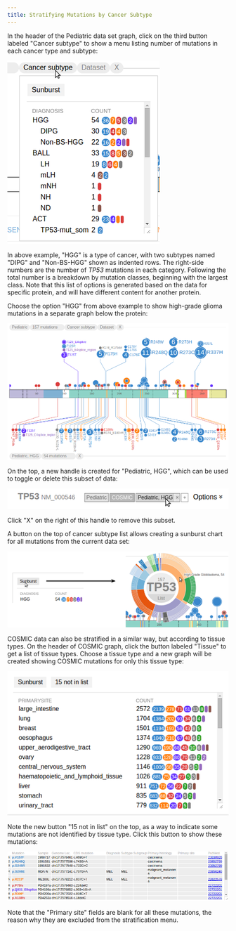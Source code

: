 ```yaml
---
title: Stratifying Mutations by Cancer Subtype
---
```


In the header of the Pediatric data set graph, click on the third button
labeled "Cancer subtype" to show a menu listing number of mutations in
each cancer type and subtype:

![](./media/image4.png)

In above example, "HGG" is a type of cancer, with two subtypes named
"DIPG" and "Non-BS-HGG" shown as indented rows. The right-side numbers
are the number of *TP53* mutations in each category. Following the total
number is a breakdown by mutation classes, beginning with the largest
class. Note that this list of options is generated based on the data for
specific protein, and will have different content for another protein.

Choose the option "HGG" from above example to show high-grade glioma
mutations in a separate graph below the protein:

![](./media/image6.png)

On the top, a new handle is created for "Pediatric, HGG", which can be
used to toggle or delete this subset of data:

![](./media/image5.png)

Click "X" on the right of this handle to remove this subset.

A button on the top of cancer subtype list allows creating a sunburst
chart for all mutations from the current data set:

![](./media/image1.png)

COSMIC data can also be stratified in a similar way, but according to
tissue types. On the header of COSMIC graph, click the button labeled
"Tissue" to get a list of tissue types. Choose a tissue type and a new
graph will be created showing COSMIC mutations for only this tissue
type:

![](./media/image3.png)

Note the new button "15 not in list" on the top, as a way to indicate
some mutations are not identified by tissue type. Click this button to
show these mutations:

![](./media/image2.png)

Note that the "Primary site" fields are blank for all these mutations,
the reason why they are excluded from the stratification menu.
